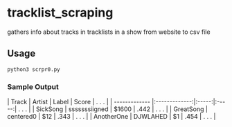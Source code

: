 # tracklist_scraping
gathers info about tracks in tracklists in a show from website to csv file

## Usage 
`python3 scrpr0.py`

### Sample Output
| Track         |    Artist     | Label | Score | . . . |
| ------------- |:-------------:|:-----:|:-----:| . . . |
| SickSong      | sssssssiigned | $1600 | .442  | . . . |
| GreatSong     | centered0     |   $12 | .343  | . . . |
|   AnotherOne  | DJWLAHED      |    $1 | .454  | . . . |

